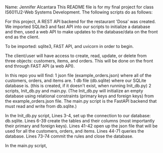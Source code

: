 Name: Jennifer Alcantara This README file is for my final project for class IS6011J2-Web Systems Development.
The following scripts do as follows:

For this project, A REST API backend for the restaurant 'Dosa' was created. We imported SQLite3 and fast API into our scripts to initialize a database and then, used a web API to make updates to the database/data on the front end as the client. 

To be imported: sqlite3, FAST API, and uvicorn in order to begin.

The client/user will have access to create, read, update, or delete from three objects: customers, items, and orders. This will be done on the front end through FAST API (a web API).

In this repo you will find:
1 json file (example_orders.json) where all of the customers, orders, and items are.
1 db file (db.sqlite) where our SQLite database is. (this is created, if it doesn't exist, when running Init_db.py)
2 scripts, Init_db.py and main.py. 
(The Init_db.py will initialize an empty database using relational constraints (primary keys and foreign keys) from the example_orders.json file. The main.py script is the FastAPI backend that must read and write from db.sqlite.)


In the Init_db.py script, 
Lines 3-4, set up the connection to our database: db.sqlite.
Lines 6-39 create the tables and their columns (most importantly their primary and foreign keys).
Lines 41-42 open up the json file that will be used for all the customers, orders, and items.
Lines 44-71 queries the database.
Lines 73-74 commit the rules and close the database.

In the main.py script,
